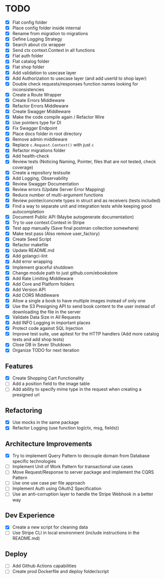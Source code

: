 # TODO

* [x] Flat config folder
* [x] Place config folder inside internal
* [x] Rename from migration to migrations
* [x] Define Logging Strategy
* [x] Search about ctx wrapper
* [x] Send ctx context.Context in all functions
* [x] Flat auth folder
* [x] Flat catalog folder
* [x] Flat shop folder
* [x] Add validation to usecase layer
* [x] Add Authorization to usecase layer (and add userId to shop layer)
* [x] Double check requests/responses function names looking for inconsistencies
* [x] Create a Route Wrapper
* [x] Create Errors Middleware
* [x] Refactor Errors Middleware
* [x] Create Swagger Middleware
* [x] Make the code compile again / Refactor Wire
* [x] Use pointers type for DI
* [x] Fix Swagger Endpoint
* [x] Place docs folder in root directory
* [x] Remove admin middleware
* [x] Replace `c.Request.Context()` with just `c`
* [x] Refactor migrations folder
* [x] Add health-check
* [x] Review tests (Noticing Naming, Pointer, files that are not tested, check coverage)
* [x] Create a repository testsuite
* [x] Add Logging, Observability
* [x] Review Swagger Documentation
* [x] Review errors (Update Server Error Mapping)
* [x] Reduce number of multi-argument functions
* [x] Review pointer/concrete types in struct and as receivers (tests included)
* [x] Find a way to separate unit and integration tests while keeping good autocompletion
* [x] Document Public API (Maybe autogenerate documentation)
* [x] Try to use context.Context in Stripe
* [x] Test app manually (Save final postman collection somewhere)
* [x] Make test pass (Also remove user_factory)
* [x] Create Seed Script
* [x] Refactor makefile
* [x] Update README.md
* [x] Add golangci-lint
* [x] Add error wrapping
* [x] Implement graceful shutdown
* [x] Change module path to just github.com/ebookstore
* [x] Add Rate Limiting Middleware
* [x] Add Core and Platform folders
* [x] Add Version API
* [x] Add CORS Middleware
* [x] Allow a single a book to have multiple images instead of only one
* [x] Use the S3 Presigning API to send book content to the user instead of downloading the file in the server
* [x] Validate Data Size in All Requests
* [x] Add INFO Logging in important places 
* [x] Protect code against SQL Injection
* [x] Improve test suite, use apitest for the HTTP handlers (Add more catalog tests and add shop tests)
* [x] Close DB in Sever Shutdown
* [x] Organize TODO for next iteration

## Features
* [x] Create Shopping Cart Functionality
* [ ] Add a position field to the image table
* [ ] Add ability to specify mime type in the request when creating a presigned url

## Refactoring
* [x] Use mocks in the same package
* [x] Refactor Logging (use function log(ctx, msg, fields))

## Architecture Improvements
* [x] Try to implement Query Pattern to decouple domain from Database specific technologies
* [ ] Implement Unit of Work Pattern for transactional use cases
* [ ] Move Request/Response to server package and implement the CQRS Pattern
* [ ] Use one use case per file approach
* [ ] Implement Auth using OAuth2 Specification
* [ ] Use an anti-corruption layer to handle the Stripe Webhook in a better way

## Dev Experience
* [x] Create a new script for cleaning data
* [ ] Use Stripe CLI in local environment (include instructions in the README.md)

## Deploy
* [ ] Add Github Actions capabilities
* [ ] Create prod Dockerfile and deploy folder/script
